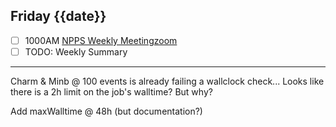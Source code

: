## Friday {{date}}

- [ ] 1000AM [NPPS Weekly Meeting](https://docs.google.com/document/d/1YfTyXPeXNQU4XUB28bvHJolgyBIJ2bfrd0u9Gd3WD70/edit)[zoom](https://bnl.zoomgov.com/j/16157150845?pwd=NXNqTi9ZWEFBKzYwRXQ5U3NXU1dBZz09)
- [ ] TODO: Weekly Summary

----- 

Charm & Minb @ 100 events is already failing a wallclock check...  Looks like there is a 2h limit on the job's walltime?  But why?

Add maxWalltime @ 48h (but documentation?)